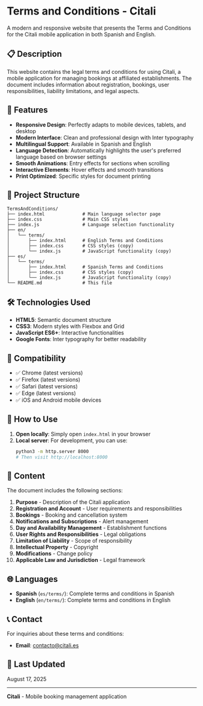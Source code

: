 # Terms and Conditions - Citali

A modern and responsive website that presents the Terms and Conditions for the Citali mobile application in both Spanish and English.

## 📋 Description

This website contains the legal terms and conditions for using Citali, a mobile application for managing bookings at affiliated establishments. The document includes information about registration, bookings, user responsibilities, liability limitations, and legal aspects.

## 🚀 Features

- **Responsive Design**: Perfectly adapts to mobile devices, tablets, and desktop
- **Modern Interface**: Clean and professional design with Inter typography
- **Multilingual Support**: Available in Spanish and English
- **Language Detection**: Automatically highlights the user's preferred language based on browser settings
- **Smooth Animations**: Entry effects for sections when scrolling
- **Interactive Elements**: Hover effects and smooth transitions
- **Print Optimized**: Specific styles for document printing

## 📁 Project Structure

```
TermsAndConditions/
├── index.html              # Main language selector page
├── index.css               # Main CSS styles
├── index.js                # Language selection functionality
├── en/
│   └── terms/
│       ├── index.html      # English Terms and Conditions
│       ├── index.css       # CSS styles (copy)
│       └── index.js        # JavaScript functionality (copy)
├── es/
│   └── terms/
│       ├── index.html      # Spanish Terms and Conditions
│       ├── index.css       # CSS styles (copy)
│       └── index.js        # JavaScript functionality (copy)
└── README.md               # This file
```

## 🛠️ Technologies Used

- **HTML5**: Semantic document structure
- **CSS3**: Modern styles with Flexbox and Grid
- **JavaScript ES6+**: Interactive functionalities
- **Google Fonts**: Inter typography for better readability

## 📱 Compatibility

- ✅ Chrome (latest versions)
- ✅ Firefox (latest versions)
- ✅ Safari (latest versions)
- ✅ Edge (latest versions)
- ✅ iOS and Android mobile devices

## 🚀 How to Use

1. **Open locally**: Simply open `index.html` in your browser
2. **Local server**: For development, you can use:
   ```bash
   python3 -m http.server 8000
   # Then visit http://localhost:8000
   ```

## 📄 Content

The document includes the following sections:

1. **Purpose** - Description of the Citali application
2. **Registration and Account** - User requirements and responsibilities
3. **Bookings** - Booking and cancellation system
4. **Notifications and Subscriptions** - Alert management
5. **Day and Availability Management** - Establishment functions
6. **User Rights and Responsibilities** - Legal obligations
7. **Limitation of Liability** - Scope of responsibility
8. **Intellectual Property** - Copyright
9. **Modifications** - Change policy
10. **Applicable Law and Jurisdiction** - Legal framework

## 🌐 Languages

- **Spanish** (`es/terms/`): Complete terms and conditions in Spanish
- **English** (`en/terms/`): Complete terms and conditions in English

## 📞 Contact

For inquiries about these terms and conditions:
- **Email**: contacto@citali.es

## 📅 Last Updated

August 17, 2025

---

**Citali** - Mobile booking management application
